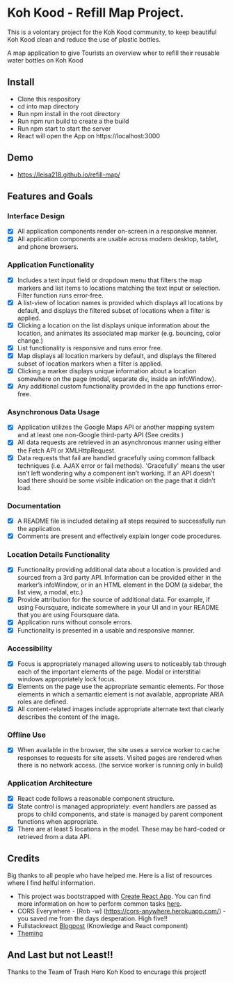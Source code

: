 # Koh Kood - Refill Map Project.

This is a volontary project for the Koh Kood community, to keep beautiful Koh Kood clean and reduce the use of plastic bottles.

A map application to give Tourists an overview wher to refill their reusable water bottles on Koh Kood

## Install 
- Clone this respository
- cd into map directory
- Run npm install in the root directory
- Run npm run build to create a the build
- Run npm start to start the server
- React will open the App on https://localhost:3000

## Demo
- https://leisa218.github.io/refill-map/

## Features and Goals

### Interface Design

- [x] All application components render on-screen in a responsive manner.
- [x] All application components are usable across modern desktop, tablet, and phone browsers.

### Application Functionality

- [x] Includes a text input field or dropdown menu that filters the map markers and list items to locations matching the text input or selection. Filter function runs error-free.
- [x] A list-view of location names is provided which displays all locations by default, and displays the filtered subset of locations when a filter is applied.
- [x] Clicking a location on the list displays unique information about the location, and animates its associated map marker (e.g. bouncing, color change.)
- [x] List functionality is responsive and runs error free.
- [x] Map displays all location markers by default, and displays the filtered subset of location markers when a filter is applied.
- [x] Clicking a marker displays unique information about a location somewhere on the page (modal, separate div, inside an infoWindow).
- [x] Any additional custom functionality provided in the app functions error-free.

### Asynchronous Data Usage

- [x] Application utilizes the Google Maps API or another mapping system and at least one non-Google third-party API (See credits )
- [x] All data requests are retrieved in an asynchronous manner using either the Fetch API or XMLHttpRequest.
- [x] Data requests that fail are handled gracefully using common fallback techniques (i.e. AJAX error or fail methods). 'Gracefully' means the user isn’t left wondering why a component isn’t working. If an API doesn’t load there should be some visible indication on the page that it didn’t load. 

### Documentation

- [x] A README file is included detailing all steps required to successfully run the application.
- [x] Comments are present and effectively explain longer code procedures.

### Location Details Functionality

- [x] Functionality providing additional data about a location is provided and sourced from a 3rd party API. Information can be provided either in the marker’s infoWindow, or in an HTML element in the DOM (a sidebar, the list view, a modal, etc.)
- [x] Provide attribution for the source of additional data. For example, if using Foursquare, indicate somewhere in your UI and in your README that you are using Foursquare data.
- [x] Application runs without console errors.
- [x] Functionality is presented in a usable and responsive manner.

### Accessibility

- [x] Focus is appropriately managed allowing users to noticeably tab through each of the important elements of the page. Modal or interstitial windows appropriately lock focus.
- [x] Elements on the page use the appropriate semantic elements. For those elements in which a semantic element is not available, appropriate ARIA roles are defined.
- [x] All content-related images include appropriate alternate text that clearly describes the content of the image. 

### Offline Use

- [x] When available in the browser, the site uses a service worker to cache responses to requests for site assets. Visited pages are rendered when there is no network access. (the service worker is running only in build)

### Application Architecture

- [x] React code follows a reasonable component structure.
- [x] State control is managed appropriately: event handlers are passed as props to child components, and state is managed by parent component functions when appropriate.
- [x] There are at least 5 locations in the model. These may be hard-coded or retrieved from a data API.

## Credits

Big thanks to all people who have helped me. Here is a list of resources where I find helful information.

- This project was bootstrapped with [Create React App](https://github.com/facebookincubator/create-react-app). You can find more information on how to perform common tasks [here](https://github.com/facebookincubator/create-react-app/blob/master/packages/react-scripts/template/README.md).
- CORS Everywhere - [Rob -w] (https://cors-anywhere.herokuapp.com/) - you saved me from the days desperation. High five!!
- Fullstackreact [Blogpost](https://www.fullstackreact.com/articles/how-to-write-a-google-maps-react-component/) (Knowledge and React component)
- [Theming](https://react-materialize.github.io/#/)

## And Last but not Least!!

Thanks to the Team of Trash Hero Koh Kood to encurage this project! 

